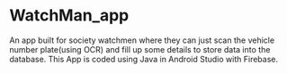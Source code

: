 # WatchMan_app
An app built for society watchmen where they can just scan the vehicle number plate(using OCR) and fill up some details to store data into the database.
This App is coded using Java in Android Studio with Firebase.
